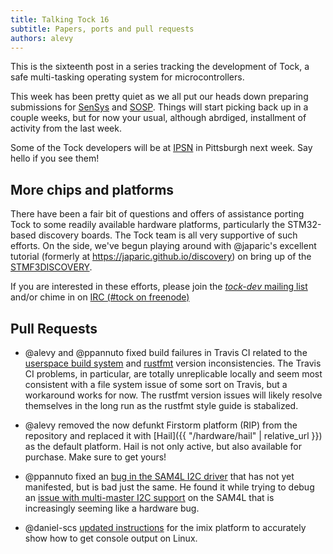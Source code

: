 ```yaml
---
title: Talking Tock 16
subtitle: Papers, ports and pull requests
authors: alevy
---
```


This is the sixteenth post in a series tracking the development of Tock, a
safe multi-tasking operating system for microcontrollers.

This week has been pretty quiet as we all put our heads down preparing
submissions for [SenSys](http://sensys.acm.org/2017/) and
[SOSP](https://www.sigops.org/sosp/sosp17/). Things will start picking back up
in a couple weeks, but for now your usual, although abrdiged, installment of
activity from the last week.

Some of the Tock developers will be at [IPSN](https://ipsn.acm.org/2017/) in
Pittsburgh next week. Say hello if you see them!

## More chips and platforms

There have been a fair bit of questions and offers of assistance porting Tock
to some readily available hardware platforms, particularly the STM32-based
discovery boards. The Tock team is all very supportive of such efforts. On the
side, we've begun playing around with @japaric's excellent
tutorial (formerly at https://japaric.github.io/discovery) on bring up of the
[STMF3DISCOVERY](http://www.st.com/en/evaluation-tools/stm32f3discovery.html).

If you are interested in these efforts, please join the [_tock-dev_ mailing
list](https://groups.google.com/forum/#!forum/tock-dev) and/or chime in on [IRC
(#tock on freenode)](https://kiwiirc.com/client/irc.freenode.net/tock)

## Pull Requests

  * @alevy and @ppannuto fixed build failures in Travis CI related to the
    [userspace build system](https://github.com/helena-project/tock/pull/348)
    and [rustfmt](https://github.com/helena-project/tock/pull/347) version
    inconsistencies. The Travis CI problems, in particular, are totally
    unreplicable locally and seem most consistent with a file system issue of
    some sort on Travis, but a workaround works for now. The rustfmt version
    issues will likely resolve themselves in the long run as the rustfmt style
    guide is stabalized.

  * @alevy removed the now defunkt Firstorm platform (RIP) from the repository
    and replaced it with [Hail]({{ "/hardware/hail" | relative_url }}) as the
    default platform. Hail is not only active, but also available for purchase.
    Make sure to get yours!

  * @ppannuto fixed an
    [bug in the SAM4L I2C
    driver](https://github.com/helena-project/tock/pull/352) that has not yet
    manifested, but is bad just the same. He found it while trying to debug an
    [issue with multi-master I2C
    support](https://github.com/helena-project/tock/issues/351) on the SAM4L
    that is increasingly seeming like a hardware bug.

  * @daniel-scs [updated
    instructions](https://github.com/helena-project/tock/pull/350) for the imix
    platform to accurately show how to get console output on Linux.

